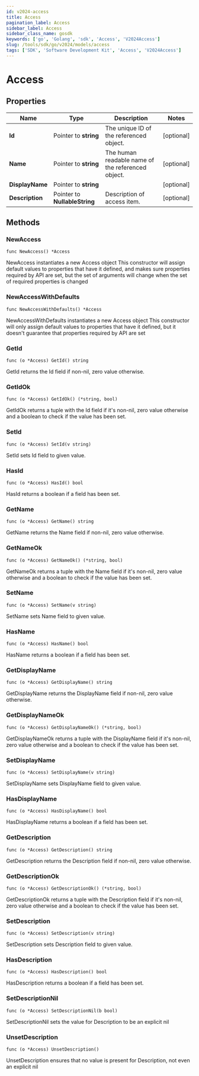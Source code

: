 ```yaml
---
id: v2024-access
title: Access
pagination_label: Access
sidebar_label: Access
sidebar_class_name: gosdk
keywords: ['go', 'Golang', 'sdk', 'Access', 'V2024Access'] 
slug: /tools/sdk/go/v2024/models/access
tags: ['SDK', 'Software Development Kit', 'Access', 'V2024Access']
---
```


# Access

## Properties

Name | Type | Description | Notes
------------ | ------------- | ------------- | -------------
**Id** | Pointer to **string** | The unique ID of the referenced object. | [optional] 
**Name** | Pointer to **string** | The human readable name of the referenced object. | [optional] 
**DisplayName** | Pointer to **string** |  | [optional] 
**Description** | Pointer to **NullableString** | Description of access item. | [optional] 

## Methods

### NewAccess

`func NewAccess() *Access`

NewAccess instantiates a new Access object
This constructor will assign default values to properties that have it defined,
and makes sure properties required by API are set, but the set of arguments
will change when the set of required properties is changed

### NewAccessWithDefaults

`func NewAccessWithDefaults() *Access`

NewAccessWithDefaults instantiates a new Access object
This constructor will only assign default values to properties that have it defined,
but it doesn't guarantee that properties required by API are set

### GetId

`func (o *Access) GetId() string`

GetId returns the Id field if non-nil, zero value otherwise.

### GetIdOk

`func (o *Access) GetIdOk() (*string, bool)`

GetIdOk returns a tuple with the Id field if it's non-nil, zero value otherwise
and a boolean to check if the value has been set.

### SetId

`func (o *Access) SetId(v string)`

SetId sets Id field to given value.

### HasId

`func (o *Access) HasId() bool`

HasId returns a boolean if a field has been set.

### GetName

`func (o *Access) GetName() string`

GetName returns the Name field if non-nil, zero value otherwise.

### GetNameOk

`func (o *Access) GetNameOk() (*string, bool)`

GetNameOk returns a tuple with the Name field if it's non-nil, zero value otherwise
and a boolean to check if the value has been set.

### SetName

`func (o *Access) SetName(v string)`

SetName sets Name field to given value.

### HasName

`func (o *Access) HasName() bool`

HasName returns a boolean if a field has been set.

### GetDisplayName

`func (o *Access) GetDisplayName() string`

GetDisplayName returns the DisplayName field if non-nil, zero value otherwise.

### GetDisplayNameOk

`func (o *Access) GetDisplayNameOk() (*string, bool)`

GetDisplayNameOk returns a tuple with the DisplayName field if it's non-nil, zero value otherwise
and a boolean to check if the value has been set.

### SetDisplayName

`func (o *Access) SetDisplayName(v string)`

SetDisplayName sets DisplayName field to given value.

### HasDisplayName

`func (o *Access) HasDisplayName() bool`

HasDisplayName returns a boolean if a field has been set.

### GetDescription

`func (o *Access) GetDescription() string`

GetDescription returns the Description field if non-nil, zero value otherwise.

### GetDescriptionOk

`func (o *Access) GetDescriptionOk() (*string, bool)`

GetDescriptionOk returns a tuple with the Description field if it's non-nil, zero value otherwise
and a boolean to check if the value has been set.

### SetDescription

`func (o *Access) SetDescription(v string)`

SetDescription sets Description field to given value.

### HasDescription

`func (o *Access) HasDescription() bool`

HasDescription returns a boolean if a field has been set.

### SetDescriptionNil

`func (o *Access) SetDescriptionNil(b bool)`

 SetDescriptionNil sets the value for Description to be an explicit nil

### UnsetDescription
`func (o *Access) UnsetDescription()`

UnsetDescription ensures that no value is present for Description, not even an explicit nil


